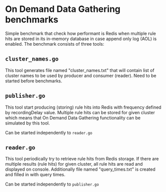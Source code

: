 # On Demand Data Gathering benchmarks

Simple benchmark that check how performant is Redis when multiple rule hits are
stored in its in-memory database in case append only log (AOL) is enabled.  The
benchmark consists of three tools:

## `cluster_names.go`

This tool generates file named "cluster_names.txt" that will contain
list of cluster names to be used by producer and consumer (reader).
Need to be started before benchmarks.

## `publisher.go`

This tool start producing (storing) rule hits into Redis with frequency defined
by recordingDelay value. Multiple rule hits can be stored for given cluster
which means that On Demand Data Gathering functionality can be simulated by this
tool.

Can be started independently to `reader.go`

## `reader.go`

This tool periodically try to retrieve rule hits from Redis storage.
If there are multiple results (rule hits) for given cluster, all rule hits
are read and displayed on console. Additionally file named "query_times.txt"
is created and filled in with query times.

Can be started independently to `publisher.go`
